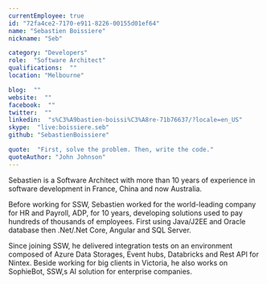 ```yaml
---
currentEmployee: true
id: "72fa4ce2-7170-e911-8226-00155d01ef64"
name: "Sebastien Boissiere"
nickname: "Seb"

category: "Developers"
role:  "Software Architect"
qualifications:  ""
location: "Melbourne"

blog:  ""
website:  ""
facebook:  ""
twitter:  ""
linkedin:  "s%C3%A9bastien-boissi%C3%A8re-71b76637/?locale=en_US"
skype:  "live:boissiere.seb"
github: "SebastienBoissiere"

quote:  "First, solve the problem. Then, write the code."
quoteAuthor: "John Johnson"
---
```


Sebastien is a Software Architect with more than 10 years of experience in software development in France, China and now Australia. 

Before working for SSW, Sebastien worked for the world-leading company for HR and Payroll, ADP, for 10 years, developing solutions used to pay hundreds of thousands of employees. First using Java/J2EE and Oracle database then .Net/.Net Core, Angular and SQL Server.

Since joining SSW, he delivered integration tests on an environment composed of Azure Data Storages, Event hubs, Databricks and Rest API for Nintex. Beside working for big clients in Victoria, he also works on SophieBot, SSW,s AI solution for enterprise companies. 
